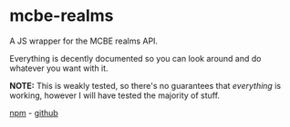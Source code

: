# mcbe-realms

A JS wrapper for the MCBE realms API.

Everything is decently documented so you can look around and do whatever you want with it.

**NOTE:** This is weakly tested, so there's no guarantees that _everything_ is working, however I will have tested the majority of stuff.

[npm](https://www.npmjs.com/package/mcbe-realms) - [github](https://github.com/CarpalEnderman/mcbe-realms.js)

